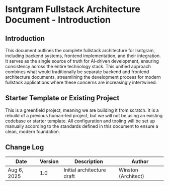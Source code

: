 # Isntgram Fullstack Architecture Document - Introduction

## Introduction

This document outlines the complete fullstack architecture for Isntgram, including backend systems, frontend
implementation, and their integration. It serves as the single source of truth for AI-driven development, ensuring
consistency across the entire technology stack. This unified approach combines what would traditionally be separate
backend and frontend architecture documents, streamlining the development process for modern fullstack applications
where these concerns are increasingly intertwined.

## Starter Template or Existing Project

This is a greenfield project, meaning we are building it from scratch. It is a rebuild of a previous human-led project,
but we will not be using an existing codebase or starter template. All configuration and tooling will be set up manually
according to the standards defined in this document to ensure a clean, modern foundation.

## Change Log

| Date        | Version | Description                | Author              |
| ----------- | ------- | -------------------------- | ------------------- |
| Aug 6, 2025 | 1.0     | Initial architecture draft | Winston (Architect) |
